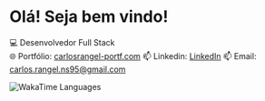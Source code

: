 # Olá! Seja bem vindo! 

💻 Desenvolvedor Full Stack  
🌐 Portfólio: [carlosrangel-portf.com](https://portifolio-nine-silk-32.vercel.app/)
📫 Linkedin: [LinkedIn](https://www.linkedin.com/in/carlosrangelns95/)
📫 Email: [carlos.rangel.ns95@gmail.com](mailto:carlos.rangel.ns95@gmail.com)

![WakaTime Languages](https://github-readme-stats.vercel.app/api/wakatime?username=carlosrangelnunes&layout=compact&theme=radical)

